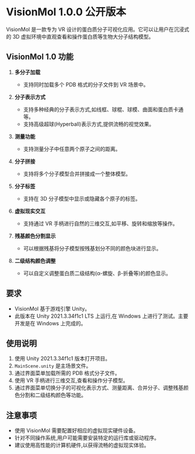 # VisionMol 1.0.0 公开版本

VisionMol 是一款专为 VR 设计的蛋白质分子可视化应用。它可以让用户在沉浸式的 3D 虚拟环境中直观查看和操作蛋白质等生物大分子结构模型。

## VisionMol 1.0 功能

1. **多分子加载**
   - 支持同时加载多个 PDB 格式的分子文件到 VR 场景中。

2. **分子表示方式**
   - 支持多种经典的分子表示方式,如线框、球棍、球模、曲面和蛋白质卡通等。
   - 支持高级超球(Hyperball)表示方式,提供流畅的视觉效果。

3. **测量功能**
   - 支持测量分子中任意两个原子之间的距离。

4. **分子拼接**
   - 支持将多个分子模型合并拼接成一个整体模型。

5. **分子标签**
   - 支持在 3D 分子模型中显示或隐藏各个原子的标签。

6. **虚拟现实交互**
   - 支持通过 VR 手柄进行自然的三维交互,如平移、旋转和缩放等操作。

7. **残基颜色分割显示**
   - 可以根据残基将分子模型按残基划分不同的颜色块进行显示。

8. **二级结构颜色调整**
   - 可以自定义调整蛋白质二级结构(α-螺旋、β-折叠等)的颜色显示。

## 要求

- VisionMol 基于游戏引擎 Unity。
- 此版本在 Unity 2021.3.34f1c1 LTS 上运行,在 Windows 上进行了测试。主要开发是在 Windows 上完成的。

## 使用说明

1. 使用 Unity 2021.3.34f1c1 版本打开项目。
2. `MainScene.unity` 是主场景文件。
3. 通过界面菜单加载所需的 PDB 格式分子文件。
4. 使用 VR 手柄进行三维交互,查看和操作分子模型。
5. 通过界面菜单切换分子的可视化表示方式、测量距离、合并分子、调整残基颜色分割和二级结构颜色等功能。

## 注意事项

- 使用 VisionMol 需要配置好相应的虚拟现实硬件设备。
- 针对不同操作系统,用户可能需要安装特定的运行库或驱动程序。
- 建议使用高性能的计算机硬件,以获得流畅的虚拟现实体验。
